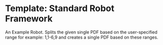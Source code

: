 # Template: Standard Robot Framework



An Example Robot. Splits the given single PDF based on the user-specified range for example: 1,1-6,9 and creates a single PDF based on these ranges. 
